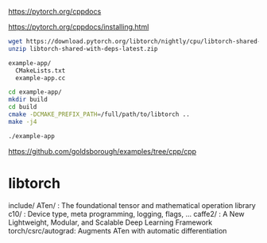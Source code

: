 https://pytorch.org/cppdocs

https://pytorch.org/cppdocs/installing.html


```bash
wget https://download.pytorch.org/libtorch/nightly/cpu/libtorch-shared-with-deps-latest.zip
unzip libtorch-shared-with-deps-latest.zip

example-app/
  CMakeLists.txt
  example-app.cc

cd example-app/
mkdir build
cd build
cmake -DCMAKE_PREFIX_PATH=/full/path/to/libtorch .. 
make -j4

./example-app
```


https://github.com/goldsborough/examples/tree/cpp/cpp


# libtorch

include/
	ATen/       : The foundational tensor and mathematical operation library
	c10/        : Device type, meta programming, logging, flags, ...
	caffe2/     : A New Lightweight, Modular, and Scalable Deep Learning Framework
	torch/csrc/autograd: Augments ATen with automatic differentiation

